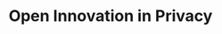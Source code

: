 ---
title: Open Innovation in Privacy
description: Posts that I write in the Open Innovation Network group on Linkedin (feel free to be part of it)
image:

# Badge style
style:
    background: "#383838"
    color: "#F5F5F5"
---